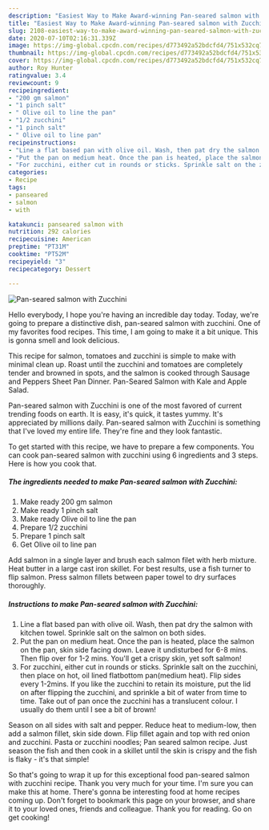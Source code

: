 ```yaml
---
description: "Easiest Way to Make Award-winning Pan-seared salmon with Zucchini"
title: "Easiest Way to Make Award-winning Pan-seared salmon with Zucchini"
slug: 2108-easiest-way-to-make-award-winning-pan-seared-salmon-with-zucchini
date: 2020-07-10T02:16:31.339Z
image: https://img-global.cpcdn.com/recipes/d773492a52bdcfd4/751x532cq70/pan-seared-salmon-with-zucchini-recipe-main-photo.jpg
thumbnail: https://img-global.cpcdn.com/recipes/d773492a52bdcfd4/751x532cq70/pan-seared-salmon-with-zucchini-recipe-main-photo.jpg
cover: https://img-global.cpcdn.com/recipes/d773492a52bdcfd4/751x532cq70/pan-seared-salmon-with-zucchini-recipe-main-photo.jpg
author: Roy Hunter
ratingvalue: 3.4
reviewcount: 9
recipeingredient:
- "200 gm salmon"
- "1 pinch salt"
- " Olive oil to line the pan"
- "1/2 zucchini"
- "1 pinch salt"
- " Olive oil to line pan"
recipeinstructions:
- "Line a flat based pan with olive oil. Wash, then pat dry the salmon with kitchen towel. Sprinkle salt on the salmon on both sides."
- "Put the pan on medium heat. Once the pan is heated, place the salmon on the pan, skin side facing down. Leave it undisturbed for 6-8 mins. Then flip over for 1-2 mins. You&#39;ll get a crispy skin, yet soft salmon!"
- "For zucchini, either cut in rounds or sticks. Sprinkle salt on the zucchini, then place on hot, oil lined flatbottom pan(medium heat). Flip sides every 1-2mins. If you like the zucchini to retain its moisture, put the lid on after flipping the zucchini, and sprinkle a bit of water from time to time. Take out of pan once the zucchini has a translucent colour. I usually do them until I see a bit of brown!"
categories:
- Recipe
tags:
- panseared
- salmon
- with

katakunci: panseared salmon with 
nutrition: 292 calories
recipecuisine: American
preptime: "PT31M"
cooktime: "PT52M"
recipeyield: "3"
recipecategory: Dessert

---
```



![Pan-seared salmon with Zucchini](https://img-global.cpcdn.com/recipes/d773492a52bdcfd4/751x532cq70/pan-seared-salmon-with-zucchini-recipe-main-photo.jpg)

Hello everybody, I hope you're having an incredible day today. Today, we're going to prepare a distinctive dish, pan-seared salmon with zucchini. One of my favorites food recipes. This time, I am going to make it a bit unique. This is gonna smell and look delicious.

This recipe for salmon, tomatoes and zucchini is simple to make with minimal clean up. Roast until the zucchini and tomatoes are completely tender and browned in spots, and the salmon is cooked through Sausage and Peppers Sheet Pan Dinner. Pan-Seared Salmon with Kale and Apple Salad.

Pan-seared salmon with Zucchini is one of the most favored of current trending foods on earth. It is easy, it's quick, it tastes yummy. It's appreciated by millions daily. Pan-seared salmon with Zucchini is something that I've loved my entire life. They're fine and they look fantastic.


To get started with this recipe, we have to prepare a few components. You can cook pan-seared salmon with zucchini using 6 ingredients and 3 steps. Here is how you cook that.

<!--inarticleads1-->

##### The ingredients needed to make Pan-seared salmon with Zucchini:

1. Make ready 200 gm salmon
1. Make ready 1 pinch salt
1. Make ready  Olive oil to line the pan
1. Prepare 1/2 zucchini
1. Prepare 1 pinch salt
1. Get  Olive oil to line pan


Add salmon in a single layer and brush each salmon filet with herb mixture. Heat butter in a large cast iron skillet. For best results, use a fish turner to flip salmon. Press salmon fillets between paper towel to dry surfaces thoroughly. 

<!--inarticleads2-->

##### Instructions to make Pan-seared salmon with Zucchini:

1. Line a flat based pan with olive oil. Wash, then pat dry the salmon with kitchen towel. Sprinkle salt on the salmon on both sides.
1. Put the pan on medium heat. Once the pan is heated, place the salmon on the pan, skin side facing down. Leave it undisturbed for 6-8 mins. Then flip over for 1-2 mins. You&#39;ll get a crispy skin, yet soft salmon!
1. For zucchini, either cut in rounds or sticks. Sprinkle salt on the zucchini, then place on hot, oil lined flatbottom pan(medium heat). Flip sides every 1-2mins. If you like the zucchini to retain its moisture, put the lid on after flipping the zucchini, and sprinkle a bit of water from time to time. Take out of pan once the zucchini has a translucent colour. I usually do them until I see a bit of brown!


Season on all sides with salt and pepper. Reduce heat to medium-low, then add a salmon fillet, skin side down. Flip fillet again and top with red onion and zucchini. Pasta or zucchini noodles; Pan seared salmon recipe. Just season the fish and then cook in a skillet until the skin is crispy and the fish is flaky - it&#39;s that simple! 

So that's going to wrap it up for this exceptional food pan-seared salmon with zucchini recipe. Thank you very much for your time. I'm sure you can make this at home. There's gonna be interesting food at home recipes coming up. Don't forget to bookmark this page on your browser, and share it to your loved ones, friends and colleague. Thank you for reading. Go on get cooking!

